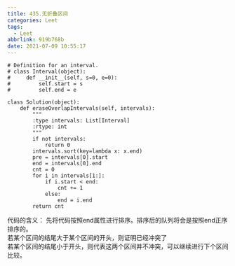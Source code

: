 ```yaml
---
title: 435.无折叠区间
categories: Leet
tags:
  - Leet
abbrlink: 919b768b
date: 2021-07-09 10:55:17
---
```



```
# Definition for an interval.
# class Interval(object):
#     def __init__(self, s=0, e=0):
#         self.start = s
#         self.end = e

class Solution(object):
    def eraseOverlapIntervals(self, intervals):
        """
        :type intervals: List[Interval]
        :rtype: int
        """
        if not intervals:
            return 0
        intervals.sort(key=lambda x: x.end)
        pre = intervals[0].start
        end = intervals[0].end
        cnt = 0
        for i in intervals[1:]:
            if i.start < end:
                cnt += 1
            else:
                end = i.end
        return cnt
```

代码的含义：
    先将代码按照end属性进行排序。排序后的队列将会是按照end正序排序的。\
    若某个区间的结尾大于某个区间的开头，则证明已经冲突了 \
    若某个区间的结尾小于开头，则代表这两个区间并不冲突，可以继续进行下个区间比较。